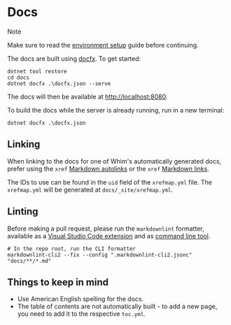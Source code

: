 # Docs

> [!NOTE]
> Make sure to read the [environment setup](environment-setup.md) guide before continuing.

The docs are built using [docfx](https://dotnet.github.io/docfx/). To get started:

```shell
dotnet tool restore
cd docs
dotnet docfx .\docfx.json --serve
```

The docs will then be available at <http://localhost:8080>.

To build the docs while the server is already running, run in a new terminal:

```shell
dotnet docfx .\docfx.json
```

## Linking

When linking to the docs for one of Whim's automatically generated docs, prefer using the `xref` [Markdown autolinks](https://dotnet.github.io/docfx/docs/links-and-cross-references.html?q=xref#markdown-autolink) or the `xref` [Markdown links](https://dotnet.github.io/docfx/docs/links-and-cross-references.html#markdown-link).

The IDs to use can be found in the `uid` field of the `xrefmap.yml` file. The `xrefmap.yml` will be generated at `docs/_site/xrefmap.yml`.

## Linting

Before making a pull request, please run the `markdownlint` formatter, available as a [Visual Studio Code extension](https://github.com/markdownlint/markdownlint) and as [command line tool](https://github.com/DavidAnson/markdownlint-cli2).

```shell
# In the repo root, run the CLI formatter
markdownlint-cli2 --fix --config ".markdownlint-cli2.jsonc" "docs/**/*.md"  
```

## Things to keep in mind

- Use American English spelling for the docs.
- The table of contents are not automatically built - to add a new page, you need to add it to the respective `toc.yml`.
